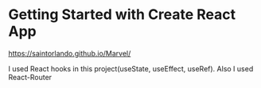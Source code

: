 # Getting Started with Create React App

https://saintorlando.github.io/Marvel/

I used React hooks in this project(useState, useEffect, useRef). Also I used React-Router 
